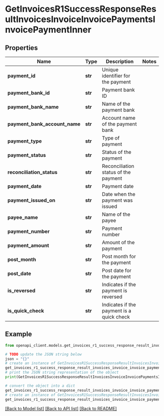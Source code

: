 # GetInvoicesR1SuccessResponseResultInvoicesInvoiceInvoicePaymentsInvoicePaymentInner


## Properties

Name | Type | Description | Notes
------------ | ------------- | ------------- | -------------
**payment_id** | **str** | Unique identifier for the payment | 
**payment_bank_id** | **str** | Payment bank ID | 
**payment_bank_name** | **str** | Name of the payment bank | 
**payment_bank_account_name** | **str** | Account name of the payment bank | 
**payment_type** | **str** | Type of payment | 
**payment_status** | **str** | Status of the payment | 
**reconciliation_status** | **str** | Reconciliation status of the payment | 
**payment_date** | **str** | Payment date | 
**payment_issued_on** | **str** | Date when the payment was issued | 
**payee_name** | **str** | Name of the payee | 
**payment_number** | **str** | Payment number | 
**payment_amount** | **str** | Amount of the payment | 
**post_month** | **str** | Post month for the payment | 
**post_date** | **str** | Post date for the payment | 
**is_reversed** | **str** | Indicates if the payment is reversed | 
**is_quick_check** | **str** | Indicates if the payment is a quick check | 

## Example

```python
from openapi_client.models.get_invoices_r1_success_response_result_invoices_invoice_invoice_payments_invoice_payment_inner import GetInvoicesR1SuccessResponseResultInvoicesInvoiceInvoicePaymentsInvoicePaymentInner

# TODO update the JSON string below
json = "{}"
# create an instance of GetInvoicesR1SuccessResponseResultInvoicesInvoiceInvoicePaymentsInvoicePaymentInner from a JSON string
get_invoices_r1_success_response_result_invoices_invoice_invoice_payments_invoice_payment_inner_instance = GetInvoicesR1SuccessResponseResultInvoicesInvoiceInvoicePaymentsInvoicePaymentInner.from_json(json)
# print the JSON string representation of the object
print(GetInvoicesR1SuccessResponseResultInvoicesInvoiceInvoicePaymentsInvoicePaymentInner.to_json())

# convert the object into a dict
get_invoices_r1_success_response_result_invoices_invoice_invoice_payments_invoice_payment_inner_dict = get_invoices_r1_success_response_result_invoices_invoice_invoice_payments_invoice_payment_inner_instance.to_dict()
# create an instance of GetInvoicesR1SuccessResponseResultInvoicesInvoiceInvoicePaymentsInvoicePaymentInner from a dict
get_invoices_r1_success_response_result_invoices_invoice_invoice_payments_invoice_payment_inner_from_dict = GetInvoicesR1SuccessResponseResultInvoicesInvoiceInvoicePaymentsInvoicePaymentInner.from_dict(get_invoices_r1_success_response_result_invoices_invoice_invoice_payments_invoice_payment_inner_dict)
```
[[Back to Model list]](../README.md#documentation-for-models) [[Back to API list]](../README.md#documentation-for-api-endpoints) [[Back to README]](../README.md)


